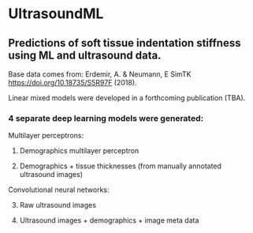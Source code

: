 # UltrasoundML
## Predictions of soft tissue indentation stiffness using ML and ultrasound data. 

Base data comes from: Erdemir, A. & Neumann, E SimTK https://doi.org/10.18735/S5R97F (2018).

Linear mixed models were developed in a forthcoming publication (TBA).

### 4 separate deep learning models were generated:

  Multilayer perceptrons:
  
  1. Demographics multilayer perceptron
    
  2. Demographics + tissue thicknesses (from manually annotated ultrasound images)
    
  Convolutional neural networks:
  
  3. Raw ultrasound images
    
  4. Ultrasound images + demographics + image meta data
  
  
